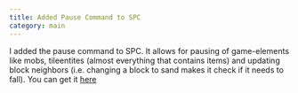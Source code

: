 ```yaml
---
title: Added Pause Command to SPC
category: main
---
```

I added the pause command to SPC. It allows for pausing of game-elements like mobs, tileentites (almost everything that contains items) and updating block neighbors (i.e. changing a block to sand makes it check if it needs to fall). You can get it [here](/projects/spc.html)